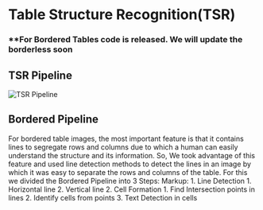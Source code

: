 # Table Structure Recognition(TSR)

### **For Bordered Tables code is released. We will update the borderless soon

## TSR Pipeline
![TSR Pipeline](https://github.com/DevashishPrasad/CascadeTabNet/blob/master/Table%20Structure%20Recognition/Pipeline.PNG)

## Bordered Pipeline
For bordered table images, the most important feature is that it contains lines to segregate rows and columns due to which a human can easily understand the structure and its information. So, We took advantage of this feature and used line detection methods to detect the lines in an image by which it was easy to separate the rows and columns of the table. For this we divided the Bordered Pipeline into 3 Steps: 
Markup:     1. Line Detection
                1. Horizontal line
                2. Vertical line
            2. Cell Formation
                1. Find Intersection points in lines
                2. Identify cells from points
            3. Text Detection in cells 




